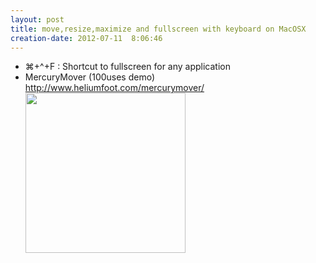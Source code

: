 ```yaml
---
layout: post
title: move,resize,maximize and fullscreen with keyboard on MacOSX
creation-date: 2012-07-11  8:06:46
---
```

- ⌘+^+F : Shortcut to fullscreen for any application
- MercuryMover (100uses demo) <http://www.heliumfoot.com/mercurymover/>  
  <a href="{{site.paths.image}}/MercuryMover.png"><img src="{{site.paths.image}}/MercuryMover.png" width="256px"/></a>
